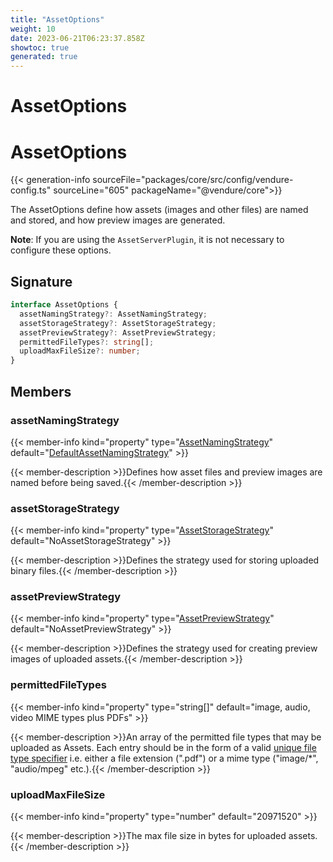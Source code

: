 ```yaml
---
title: "AssetOptions"
weight: 10
date: 2023-06-21T06:23:37.858Z
showtoc: true
generated: true
---
```

<!-- This file was generated from the Vendure source. Do not modify. Instead, re-run the "docs:build" script -->

# AssetOptions
<div class="symbol">


# AssetOptions

{{< generation-info sourceFile="packages/core/src/config/vendure-config.ts" sourceLine="605" packageName="@vendure/core">}}

The AssetOptions define how assets (images and other files) are named and stored, and how preview images are generated.

**Note**: If you are using the `AssetServerPlugin`, it is not necessary to configure these options.

## Signature

```TypeScript
interface AssetOptions {
  assetNamingStrategy?: AssetNamingStrategy;
  assetStorageStrategy?: AssetStorageStrategy;
  assetPreviewStrategy?: AssetPreviewStrategy;
  permittedFileTypes?: string[];
  uploadMaxFileSize?: number;
}
```
## Members

### assetNamingStrategy

{{< member-info kind="property" type="<a href='/typescript-api/assets/asset-naming-strategy#assetnamingstrategy'>AssetNamingStrategy</a>" default="<a href='/typescript-api/assets/default-asset-naming-strategy#defaultassetnamingstrategy'>DefaultAssetNamingStrategy</a>"  >}}

{{< member-description >}}Defines how asset files and preview images are named before being saved.{{< /member-description >}}

### assetStorageStrategy

{{< member-info kind="property" type="<a href='/typescript-api/assets/asset-storage-strategy#assetstoragestrategy'>AssetStorageStrategy</a>" default="NoAssetStorageStrategy"  >}}

{{< member-description >}}Defines the strategy used for storing uploaded binary files.{{< /member-description >}}

### assetPreviewStrategy

{{< member-info kind="property" type="<a href='/typescript-api/assets/asset-preview-strategy#assetpreviewstrategy'>AssetPreviewStrategy</a>" default="NoAssetPreviewStrategy"  >}}

{{< member-description >}}Defines the strategy used for creating preview images of uploaded assets.{{< /member-description >}}

### permittedFileTypes

{{< member-info kind="property" type="string[]" default="image, audio, video MIME types plus PDFs"  >}}

{{< member-description >}}An array of the permitted file types that may be uploaded as Assets. Each entry
should be in the form of a valid
[unique file type specifier](https://developer.mozilla.org/en-US/docs/Web/HTML/Element/input/file#Unique_file_type_specifiers)
i.e. either a file extension (".pdf") or a mime type ("image/*", "audio/mpeg" etc.).{{< /member-description >}}

### uploadMaxFileSize

{{< member-info kind="property" type="number" default="20971520"  >}}

{{< member-description >}}The max file size in bytes for uploaded assets.{{< /member-description >}}


</div>
